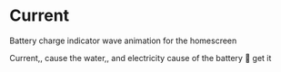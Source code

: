 # Current

Battery charge indicator wave animation for the homescreen

Current,, cause the water,, and electricity cause of the battery :troll: get it
